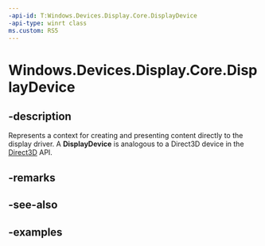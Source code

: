 ```yaml
---
-api-id: T:Windows.Devices.Display.Core.DisplayDevice
-api-type: winrt class
ms.custom: RS5
---
```


<!-- Class syntax.
public class DisplayDevice 
-->

# Windows.Devices.Display.Core.DisplayDevice

## -description
Represents a context for creating and presenting content directly to the display driver. A **DisplayDevice** is analogous to a Direct3D device in the [Direct3D](https://docs.microsoft.com/windows/desktop/direct3d) API.

## -remarks

## -see-also

## -examples
